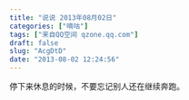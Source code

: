 ```yaml
---
title: "说说 2013年08月02日"
categories: ["嘀咕"]
tags: ["来自QQ空间 qzone.qq.com"]
draft: false
slug: "AcgDtD"
date: "2013-08-02 12:24:56"
---
```


停下来休息的时候，不要忘记别人还在继续奔跑。
